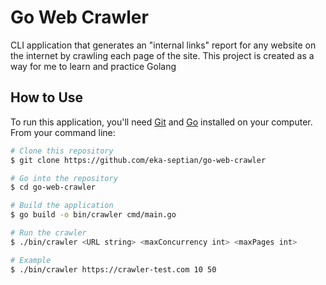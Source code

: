 # Go Web Crawler
CLI application that generates an "internal links" report for any website on the internet by crawling each page of the site.
This project is created as a way for me to learn and practice Golang

## How to Use
To run this application, you'll need [Git](https://git-scm.com) and [Go](https://go.dev/dl/) installed on your computer. From your command line:

```bash
# Clone this repository
$ git clone https://github.com/eka-septian/go-web-crawler

# Go into the repository
$ cd go-web-crawler

# Build the application
$ go build -o bin/crawler cmd/main.go

# Run the crawler
$ ./bin/crawler <URL string> <maxConcurrency int> <maxPages int>

# Example
$ ./bin/crawler https://crawler-test.com 10 50
```
